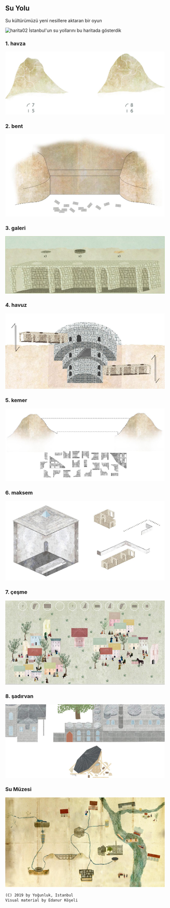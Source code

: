 ## Su Yolu

Su kültürümüzü yeni nesillere aktaran bir oyun

![harita02](harita02..jpg)
İstanbul'un su yollarını bu haritada gösterdik

### 1. havza
![havza](1.havza.jpg)

### 2. bent
![bent](2.bent.jpg)

### 3. galeri
![galeri](3.galeri.jpg)

### 4. havuz
![havuz](4.havuz.jpg)

### 5. kemer
![kemer](5.kemer.jpg)

### 6. maksem
![maksem](6.maksem.jpg)

### 7. çeşme
![cesme](7.cesme.jpg)

### 8. şadırvan
![sadirvan](8.sadirvan.jpg)

### Su Müzesi
![harita01](harita01.jpg)

```
(C) 2019 by Yoğunluk, Istanbul
Visual material by Edanur Köşeli
```
